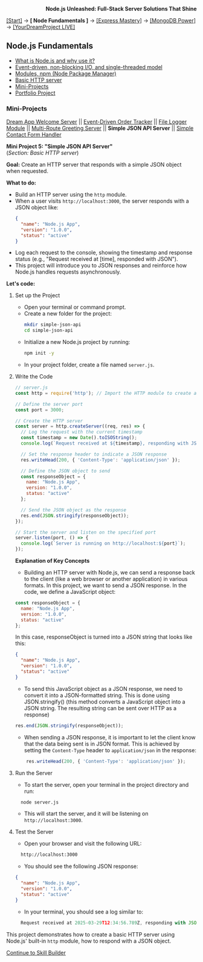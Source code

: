 **<p align="right">Node.js Unleashed: Full-Stack Server Solutions That Shine</p>**

[[Start]](../Introduction.md) → **[ Node Fundamentals ]** → [[Express Mastery]](../chapter-02/2-1.md) → [[MongoDB Power]](#mongodb) → [[YourDreamProject LIVE]](#project)

## Node.js Fundamentals
* [What is Node.js and why use it?](1-1.md)
* [Event-driven, non-blocking I/O, and single-threaded model](1-2.md)
* [Modules, npm (Node Package Manager)](1-3.md)
* [Basic HTTP server](1-4.md)
* [Mini-Projects](#Mini-Projects)
* [Portfolio Project](1-6.md)

### Mini-Projects

[Dream App Welcome Server](1-5.md) || [Event-Driven Order Tracker](1-5-2.md) || [File Logger Module](1-5-3.md) || [Multi-Route Greeting Server](1-5-4.md) || **Simple JSON API Server** || [Simple Contact Form Handler](1-5-6.md)

**Mini Project 5: "Simple JSON API Server"**<br /> 
(*Section: Basic HTTP server*)

**Goal:** Create an HTTP server that responds with a simple JSON object when requested.

**What to do:**
- Build an HTTP server using the `http` module.  
- When a user visits `http://localhost:3000`, the server responds with a JSON object like:  
     ```json
     {
       "name": "Node.js App",
       "version": "1.0.0",
       "status": "active"
     }
     ```  
- Log each request to the console, showing the timestamp and response status (e.g., "Request received at [time], responded with JSON").  
- This project will introduce you to JSON responses and reinforce how Node.js handles requests asynchronously.

**Let's code:**
1. Set up the Project
   - Open your terminal or command prompt.
   - Create a new folder for the project:
     ```bash
     mkdir simple-json-api
     cd simple-json-api
     ```
   - Initialize a new Node.js project by running:
     ```bash
     npm init -y
     ```
   - In your project folder, create a file named `server.js`.
2. Write the Code
   ```javascript
   // server.js
   const http = require('http'); // Import the HTTP module to create a server

   // Define the server port
   const port = 3000;

   // Create the HTTP server
   const server = http.createServer((req, res) => {
     // Log the request with the current timestamp
     const timestamp = new Date().toISOString();
     console.log(`Request received at ${timestamp}, responding with JSON`);

     // Set the response header to indicate a JSON response
     res.writeHead(200, { 'Content-Type': 'application/json' });

     // Define the JSON object to send
     const responseObject = {
       name: "Node.js App",
       version: "1.0.0",
       status: "active"
     };

     // Send the JSON object as the response
     res.end(JSON.stringify(responseObject));  
   });

   // Start the server and listen on the specified port
   server.listen(port, () => {
     console.log(`Server is running on http://localhost:${port}`);
   });
   ```
   **Explanation of Key Concepts**
   - Building an HTTP server with Node.js, we can send a response back to the client (like a web browser or another application) in various formats. In this project, we want to send a JSON response. In the code, we define a JavaScript object:
   ```javascript
   const responseObject = {
     name: "Node.js App",
     version: "1.0.0",
     status: "active"
   };
   ```
   In this case, responseObject is turned into a JSON string that looks like this:
   ```json
   {
     "name": "Node.js App",
     "version": "1.0.0",
     "status": "active"
   }
   ```
   - To send this JavaScript object as a JSON response, we need to convert it into a JSON-formatted string. This is done using JSON.stringify() (this method converts a JavaScript object into a JSON string. The resulting string can be sent over HTTP as a response)
   ```javascript
   res.end(JSON.stringify(responseObject));
   ```
   - When sending a JSON response, it is important to let the client know that the data being sent is in JSON format. This is achieved by setting the `Content-Type` header to `application/json` in the response:
   ```javascript
       res.writeHead(200, { 'Content-Type': 'application/json' });
   ```
   
3. Run the Server
   - To start the server, open your terminal in the project directory and run:
   ```bash
     node server.js
   ```
   - This will start the server, and it will be listening on `http://localhost:3000`.
4. Test the Server<br />
   - Open your browser and visit the following URL:
   ```bash
     http://localhost:3000
   ```
   - You should see the following JSON response:
   ```json
   {
     "name": "Node.js App",
     "version": "1.0.0",
     "status": "active"
   }
   ```
   - In your terminal, you should see a log similar to:
   ```javascript	
     Request received at 2025-03-29T12:34:56.789Z, responding with JSON
   ```

This project demonstrates how to create a basic HTTP server using Node.js' built-in `http` module, how to respond with a JSON object.

[Continue to Skill Builder](1-5SB.md)
